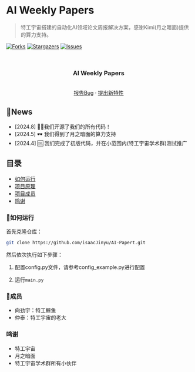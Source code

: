 # AI Weekly Papers

> 特工宇宙搭建的自动化AI领域论文周报解决方案，感谢Kimi(月之暗面)提供的算力支持。

<!-- PROJECT SHIELDS -->
<!-- [![Contributors][contributors-shield]][contributors-url] -->
[![Forks][forks-shield]][forks-url]
[![Stargazers][stars-shield]][stars-url]
[![Issues][issues-shield]][issues-url]
<!-- [![MIT License][license-shield]][license-url] -->


<!-- PROJECT LOGO -->
<br />

  <h3 align="center">AI Weekly Papers</h3>
  <p align="center">
    <br />
    <a href="https://github.com/isaacJinyu/AI-Paper/issues">报告Bug</a>
    ·
    <a href="https://github.com/isaacJinyu/AI-Paper/issues">提出新特性</a>
  </p>

</p>

## 🎯News
- [2024.8] 🎉🎉我们开源了我们的所有代码！
- [2024.5] 🕶 我们得到了月之暗面的算力支持
- [2024.4] 🆒 我们完成了初版代码，并在小范围内(特工宇宙学术群)测试推广

## 目录

- [如何运行](#🎨如何运行)
- [项目原理](#🛠项目原理)
- [项目成员](#🤗成员)
- [鸣谢](#鸣谢)


### 🎨如何运行 
首先克隆仓库：
```sh
git clone https://github.com/isaacJinyu/AI-Papert.git
```

然后依次执行如下步骤：
1. 配置config.py文件，请参考config_example.py进行配置

2. 运行`main.py`


### 🤗成员
- 向劲宇：特工鲸鱼
- 仲泰：特工宇宙的老大


### 鸣谢
- 特工宇宙
- 月之暗面
- 特工宇宙学术群所有小伙伴



<!-- links -->
[your-project-path]:isaacJinyu/AI-Paper
[contributors-shield]: https://img.shields.io/github/contributors/isaacJinyu/AI-Paper/graphs.svg?style=flat-square
[contributors-url]: https://github.com/isaacJinyu/AI-Paper/graphs/contributors
[forks-shield]: https://img.shields.io/github/forks/isaacJinyu/AI-Paper.svg?style=flat-square
[forks-url]: https://github.com/isaacJinyu/AI-Paper/network/members
[stars-shield]: https://img.shields.io/github/stars/isaacJinyu/AI-Paper.svg?style=flat-square
[stars-url]: https://github.com/isaacJinyu/AI-Paper/stargazers
[issues-shield]: https://img.shields.io/github/issues/isaacJinyu/AI-Paper.svg?style=flat-square
[issues-url]: https://img.shields.io/github/issues/isaacJinyu/AI-Paper.svg
[license-shield]: https://img.shields.io/github/license/isaacJinyu/AI-Paper.svg?style=flat-square
[license-url]: ./LICENSE.txt



